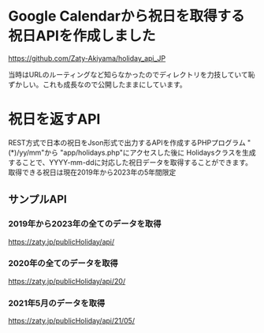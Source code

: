 # Google Calendarから祝日を取得する祝日APIを作成しました
https://github.com/Zaty-Akiyama/holiday_api_JP

当時はURLのルーティングなど知らなかったのでディレクトリを力技していて恥ずかしい。これも成長なので公開したままにしています。

# 祝日を返すAPI
REST方式で日本の祝日をJson形式で出力するAPIを作成するPHPプログラム
"(*)/yy/mm"から "app/holidays.php"にアクセスした後に Holidaysクラスを生成することで、YYYY-mm-ddに対応した祝日データを取得することができます。
取得できる祝日は現在2019年から2023年の5年間限定
## サンプルAPI

### 2019年から2023年の全てのデータを取得
https://zaty.jp/publicHoliday/api/

### 2020年の全てのデータを取得
https://zaty.jp/publicHoliday/api/20/

### 2021年5月のデータを取得
https://zaty.jp/publicHoliday/api/21/05/
